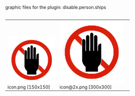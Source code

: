 graphic files for the plugin: disable.person.ships<br>
<br>
<table>
	<tr valign="bottom">
		<td><a href="https://github.com/zuckungtest/plugins/blob/main/myplugins/disable.person.ships/icon.png"><img src="https://raw.githubusercontent.com/zuckungtest/plugins/refs/heads/main/myplugins/disable.person.ships/icon.png" width="150" height="150"></a><br>
		icon.png [150x150]</td>
		<td><a href="https://github.com/zuckungtest/plugins/blob/main/myplugins/disable.person.ships/icon@2x.png"><img src="https://raw.githubusercontent.com/zuckungtest/plugins/refs/heads/main/myplugins/disable.person.ships/icon@2x.png" height="200"></a><br>
		icon@2x.png [300x300]</td>
		<td></td>
	</tr>
</table>

